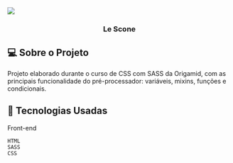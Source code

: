 

  <img align="center" max-width="auto" height="auto"  src="https://user-images.githubusercontent.com/46323667/168486688-6e099996-0be1-4c64-a050-b2c588be7578.png">


 <h3 align="center">Le Scone </h3>

## 💻  Sobre o Projeto
Projeto elaborado durante o curso de CSS com SASS da Origamid, com as principais funcionalidade do pré-processador: variáveis, mixins, funções e condicionais.
<br>




## :rocket: Tecnologias Usadas
Front-end 
```
HTML
SASS
CSS

```

